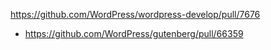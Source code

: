 https://github.com/WordPress/wordpress-develop/pull/7676

* https://github.com/WordPress/gutenberg/pull/66359

